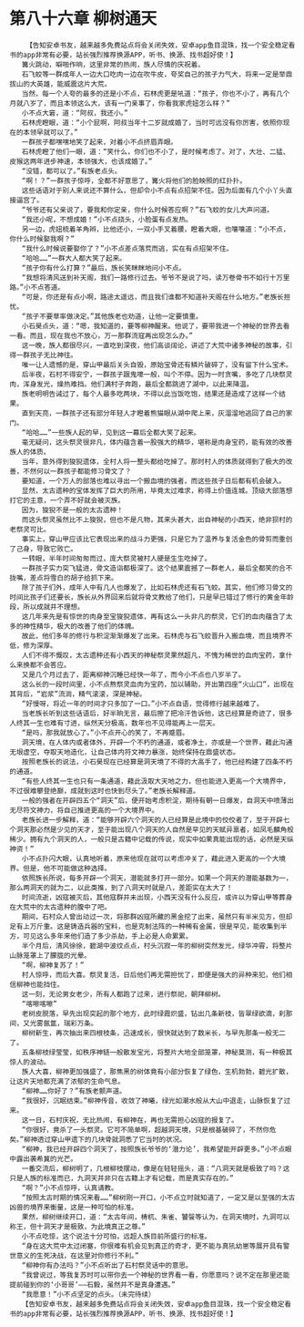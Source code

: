 # 第八十六章 柳树通天
        【告知安卓书友，越来越多免费站点将会关闭失效，安卓app鱼目混珠，找一个安全稳定看书的app非常有必要，站长强烈推荐换源APP，听书、换源、找书超好使！】
       篝火跳动，噼啪作响，这里非常的热闹，族人尽情的庆祝着。
       石飞蛟等一群成年人一边大口吃肉一边在吹牛皮，夸奖自己的孩子力气大，将来一定是举鼎拔山的大英雄，能威震这片大荒。
       当然，每一个人夸的最多的还是小不点，石林虎更是吼道：“孩子，你也不小了，再有几个月就八岁了，而且本领这么大，该有一门亲事了，你看我家虎妞怎么样？”
       小不点大窘，道：“阿叔，我还小。”
       石林虎瞪眼，道：“小个屁啊，阿叔当年十二岁就成婚了，当时可远没有你厉害，依照你现在的本领早就可以了。”
       一群孩子都嘿嘿地笑了起来，对着小不点挤眉弄眼。
       石林虎瞪了他们一眼，道：“笑什么，你们也不小了，是时候考虑了。对了，大壮、二猛、皮猴这两年进步神速，本领强大，也该成婚了。”
       “没错，都可以了。”有族老点头。
       “啊！？”一群孩子惊呼，全都不好意思了，篝火将他们的脸映照的红扑扑。
       这些话语对于别人来说还不算什么，但却令小不点有点招架不住。因为后面有几个小丫头直接逼宫了。
       “爷爷还有父亲说了，要我和你定亲，你什么时候答应啊？”石飞蛟的女儿大声问道。
       “我还小呢，不想成婚！”小不点挠头，小脸蛋有点发热。
       另一边，虎妞梳着羊角辫，比他还小，一双小手叉着腰，瞪着大眼，也嚷嚷道：“小不点，你什么时候娶我啊？”
       “我什么时候说要娶你了？”小不点差点落荒而逃，实在有点招架不住。
       “哈哈……”一群大人都大笑了起来。
       “孩子你有什么打算？”最后，族长笑眯眯地问小不点。
       “我想将清风送到补天阁，我们一路修行过去。爷爷不是说了吗，读万卷骨书不如行十万里路。”小不点答道。
       “可是，你还是有点小啊，路途太遥远，而且我们谁都不知道补天阁在什么地方。”老族长担忧。
       “孩子不要草率做决定。”其他族老也劝道，让他一定要慎重。
       小石昊点头，道：“嗯，我知道的，要等柳神醒来。他说了，要带我进一个神秘的世界去看一看。而且，现在我也不放心，万一那群流寇再出现怎么办。”
       这一晚，族人都很尽兴，一直吃到深夜，他们高谈阔论，讲述了大荒中诸多神秘的故事，引得一群孩子无比神往。
       唯一让人遗憾的是，穿山甲最后关头自毁，原始宝骨还有鳞片破碎了，没有留下什么宝术。
       后半夜，石村不得安宁，一群孩子跟鬼嚎一般，叫个不停。因为一时贪嘴，多吃了几块祭灵肉，浑身发光，燥热难挡。他们满村子奔跑，最后全都跳进了湖中，以此来降温。
       族老明明告诫过了，每个人最多吃两块，不得以此当饭吃饱，结果还是造成了这样一个结果。
       直到天亮，一群孩子还有部分年轻人才瞪着熊猫眼从湖中爬上来，灰溜溜地逃回了自己的家门。
       “哈哈……”一些族人起的早，见到这一幕后全都大笑了起来。
       毫无疑问，这头祭灵很非凡，体内蕴含着一股强大的精华，堪称是肉身宝药，能有效的改善族人的体质。
       当年，意外得到狻猊遗体，全村人将一整头都给吃掉了。那时村人的体质就得到了极大的改善，不然何以一群孩子都能修习骨文了？
       要知道，一个万人的部落也难以寻出一个搬血境的强者，而这些孩子日后都有机会破入。
       显然，太古遗种的宝体发挥了巨大的所用，毕竟太过难求，称得上价值连城。顶级大部落想打它的主意，一个弄不好就会被灭族。
       因为，狻猊不是一般的太古遗种！
       而这头祭灵虽然比不上狻猊，但也不是凡物，其来头甚大，出自神秘的小西天，绝非狈村的老祭灵可比。
       事实上，穿山甲应该比它表现出来的战斗力更强，只是它为了温养与复活金色的骨剪而重创了己身，导致它败亡。
       一转眼，半年时间匆匆而过，庞大祭灵被村人硬是生生吃掉了。
       一群孩子实力突飞猛进，骨文造诣都极深了。这个结果震撼了一群老人，最后全都笑的合不拢嘴，差点将雪白的胡子给抓下来。
       除了孩子们外，成年人中有几人也爆发了，比如石林虎还有石飞蛟。其实，他们修习骨文的时间比孩子们还要长，族长从外界回来后就将骨文教给了他们，只是早已错过了修行的黄金年龄段，所以成就并不理想。
       这几年来先是有惊世的肉身至宝狻猊遗体，再有这么一头非凡的祭灵，它们的血肉蕴含了太多的神性精华，极大的改善了他们的体魄。
       故此，他们多年的修行与积淀渐渐爆发了出来。石林虎与石飞蛟晋升入搬血境，而且境界不低，修为深厚。
       人们不得不慨叹，太古遗种还有小西天的神秘祭灵果然超凡，不愧为稀世的血肉宝药，拿什么来换都不会答应。
       又是几个月过去了，距离柳神沉睡已经快一年了，而今小不点也八岁半了。
       这么长的一段时间里，小不点熬祭灵血肉为宝药，加以辅助，开出第四座“火山口”，出现在其背后，“岩浆”流淌，精气滚滚，深是神秘。
       “好慢呀，将近一年的时间才只多加了一口。”小不点自语，觉得修行越来越难了。
       当老族长听到这些话语后，好半晌无言，最后擦了把冷汗告诉他，这已经算是奇迹了，很多人终其一生也难有寸进，纵然天分极高，数年也不见得能再上一层天。
       “是吗，那我就放心了。”小不点开心的笑了，不再蹙眉。
       洞天境，在人体内或者体外，开辟一个不朽的通道，或者净土，亦或是一个世界，藉此沟通无垠虚空，夺取天地造化，让自己体内符文神力暴涨，始终保持在鼎盛状态。
       按照老族长的说法，小石昊现在已经算是洞天境了不得的大高手了，他已经构建了四条不朽的通道。
       “有些人终其一生也只有一条通道，藉此汲取大天地之力，但也能进入更高一个大境界中，不过很难攀登绝巅，成就到这时也快到尽头了。”老族长解释道。
       一般的强者在开辟四五个“洞天”后，便开始考虑积淀，期待有朝一日爆发，自洞天中喷薄出无尽符文神力，将自己推进更高的一个大境界中。
       老族长进一步解释，道：“能够开辟六个洞天的人已经算是此境中的佼佼者了，至于开辟七个洞天那必然是少见的天才，至于能出现八个洞天的人自然是罕见的天赋异禀者，如凤毛麟角般稀少。拥有九个洞天的人，一般只是古籍中记载的传说，现实中如果真能出现的话，必然是天纵神资！”
       小不点扑闪大眼，认真地听着，原来他现在就可以考虑冲关了，藉此进入更高的一个大境界。但是，他不可能做这种选择。
       依照族长所说，每多开辟一个洞天，潜能就多打开一部分。如果一个洞天的潜能基数为一，那么两洞天的就为二，以此类推，到了八洞天时就是八，差距实在太大了！
       时间流逝，凶寇被灭后，其他寇群并未出现，小西天没有什么反应，或许以为穿山甲等葬身在大荒中的太古遗种的腹中了吧。
       期间，石村众人曾出动过一次，将那群凶寇所藏的黑金挖了出来，虽然只有半米见方，但却足有上万斤重。这是铸造兵器的宝料，也是克制法阵的一种稀有金属，很是罕见，能收集到半方，可见这么多年来他们造了多少杀劫，手上必是人命累累。
       半个月后，清风徐徐，碧湖中波纹点点，村头沉寂一年的柳树突然发光，绿华冲霄，将整片山脉笼罩上了朦胧的光晕。
       “啊，柳神复苏了！”
       村人惊呼，而后大喜。祭灵复活，日后他们再无需担忧了，即便是强大的异种来犯，他们相信柳神也能挡住。
       这一刻，无论男女老少，所有人都跑了过来，进行祭祀，朝拜柳树。
       “喀嚓喀嚓”
       老树皮脱落，早先出现突起的那个地方，此时绿霞炽盛，钻出几条新枝，皆翠绿欲滴，刹那间，又光雾氤氲，瑞彩万条。
       柳树新生，再次抽出来四根枝条，迅速成长，很快就达到了数米长，与早先那条一般无二了。
       五条柳枝绿莹莹，如秩序神链一般散发宝光，将整片大地全部笼罩，神秘莫测，有一种极其惊人的波动。
       族人大喜，柳神更加强盛了，那焦黑的树体竟有小部分恢复了绿色，生机勃勃，碧光扩散，让这片天地都充满了浓郁的生命气息。
       “柳神……你好了？”有族老颤声道。
       “我很好，沉眠结束。”柳神传音，收敛了神曦，绿光如潮水般从大山中退走，山脉恢复了过来。
       这一日，石村庆祝，无比热闹，有柳神在，再也无需担心凶寇的报复了。
       “你很好，竟杀了一头祭灵。它可不简单啊，超越洞天境，只是根基破碎了，不然你危矣。”柳神透过穿山甲遗下的几块骨就洞悉了它当时的状况。
       “柳神，我已经开辟四个洞天了，按照族长爷爷的‘潜力论’，我希望能开辟更多。”小不点眼中露出袭希冀的光芒。
       一番交流后，柳树明了，几根柳枝摆动，像是在轻轻摇头，道：“八洞天就是极致了吗？这只是人族的标准而已，九洞天并非只在古籍上才有记载，而是真实存在的。”
       “啊？”小不点惊呼，认真请教。
       “按照太古时期的情况来看……”柳树刚一开口，小不点立时就知道了，一定又是以至强的太古凶兽的境界来衡量，这是一种可怕的标准。
       果然，柳树继续开口，道：“太古年间，梼杌、朱雀、饕餮等认为，在洞天境时，九洞可以称王，但十洞天才是极致，为此境真正之尊。”
       小不点吃惊，这个说法十分可怕，远超人族目前所盛行的标准。
       “身在这大荒中太过闭塞，你很难有机会见到真正的奇才，更不能与真犼幼崽等展开具有警世意义的生死决战，在这里对你修行不利。”
       “柳神你有办法吗？”小不点听出了石村祭灵话中的意思。
       “我曾说过，等我复苏时可以带你去一个神秘的世界看一看，你愿意吗？说不定在那里还能提前碰到你的‘小哥哥’——石毅，虽然并不是真身遭遇。”
       “我愿意！”小不点坚定的点头。（未完待续）
       【告知安卓书友，越来越多免费站点将会关闭失效，安卓app鱼目混珠，找一个安全稳定看书的app非常有必要，站长强烈推荐换源APP，听书、换源、找书超好使！】